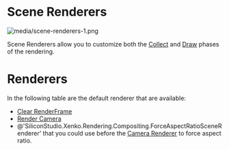 # Scene Renderers

![media/scene-renderers-1.png](media/scene-renderers-1.png) 

Scene Renderers allow you to customize both the [Collect](../render-pipeline/render-features.md#collect) and [Draw](../render-pipeline/render-features.md#draw) phases of the rendering.

# Renderers

In the following table are the default renderer that are available:

- [Clear RenderFrame](clear-renderframe.md)
- [Render Camera](render-camera.md)
- @'SiliconStudio.Xenko.Rendering.Compositing.ForceAspectRatioSceneRenderer' that you could use before the [Camera Renderer](render-camera.md) to force aspect ratio.
